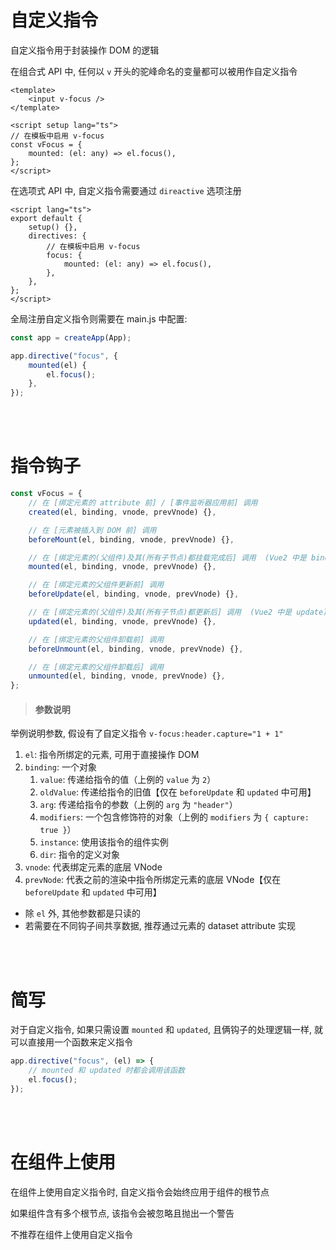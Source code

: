 # 自定义指令

自定义指令用于封装操作 DOM 的逻辑

在组合式 API 中, 任何以 `v` 开头的驼峰命名的变量都可以被用作自定义指令

```vue
<template>
    <input v-focus />
</template>

<script setup lang="ts">
// 在模板中启用 v-focus
const vFocus = {
    mounted: (el: any) => el.focus(),
};
</script>
```

在选项式 API 中, 自定义指令需要通过 `direactive` 选项注册

```vue
<script lang="ts">
export default {
    setup() {},
    directives: {
        // 在模板中启用 v-focus
        focus: {
            mounted: (el: any) => el.focus(),
        },
    },
};
</script>
```

全局注册自定义指令则需要在 main.js 中配置:

```js
const app = createApp(App);

app.directive("focus", {
    mounted(el) {
        el.focus();
    },
});
```

<br><br>

# 指令钩子

```js
const vFocus = {
    // 在 [绑定元素的 attribute 前] / [事件监听器应用前] 调用
    created(el, binding, vnode, prevVnode) {},

    // 在 [元素被插入到 DOM 前] 调用
    beforeMount(el, binding, vnode, prevVnode) {},

    // 在 [绑定元素的(父组件)及其(所有子节点)都挂载完成后] 调用  (Vue2 中是 bind)
    mounted(el, binding, vnode, prevVnode) {},

    // 在 [绑定元素的父组件更新前] 调用
    beforeUpdate(el, binding, vnode, prevVnode) {},

    // 在 [绑定元素的(父组件)及其(所有子节点)都更新后] 调用  (Vue2 中是 update)
    updated(el, binding, vnode, prevVnode) {},

    // 在 [绑定元素的父组件卸载前] 调用
    beforeUnmount(el, binding, vnode, prevVnode) {},

    // 在 [绑定元素的父组件卸载后] 调用
    unmounted(el, binding, vnode, prevVnode) {},
};
```

> #### 参数说明

举例说明参数, 假设有了自定义指令 `v-focus:header.capture="1 + 1"`

1. `el`: 指令所绑定的元素, 可用于直接操作 DOM
2. `binding`: 一个对象
    1. `value`: 传递给指令的值（上例的 `value` 为 `2`）
    2. `oldValue`: 传递给指令的旧值【仅在 `beforeUpdate` 和 `updated` 中可用】
    3. `arg`: 传递给指令的参数（上例的 `arg` 为 `"header"`）
    4. `modifiers`: 一个包含修饰符的对象（上例的 `modifiers` 为 `{ capture: true }`）
    5. `instance`: 使用该指令的组件实例
    6. `dir`: 指令的定义对象
3. `vnode`: 代表绑定元素的底层 VNode
4. `prevNode`: 代表之前的渲染中指令所绑定元素的底层 VNode【仅在 `beforeUpdate` 和 `updated` 中可用】

-   除 `el` 外, 其他参数都是只读的
-   若需要在不同钩子间共享数据, 推荐通过元素的 dataset attribute 实现

<br><br>

# 简写

对于自定义指令, 如果只需设置 `mounted` 和 `updated`, 且俩钩子的处理逻辑一样, 就可以直接用一个函数来定义指令

```js
app.directive("focus", (el) => {
    // mounted 和 updated 时都会调用该函数
    el.focus();
});
```

<br><br>

# 在组件上使用

在组件上使用自定义指令时, 自定义指令会始终应用于组件的根节点

如果组件含有多个根节点, 该指令会被忽略且抛出一个警告

不推荐在组件上使用自定义指令

<br><br>
